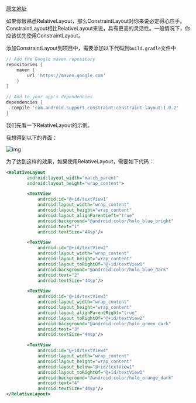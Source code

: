 [原文地址](https://android.jlelse.eu/how-to-use-constraintlayout-736a78e2971c)

如果你很熟悉RelativeLayout，那么ConstraintLayout对你来说必定得心应手。ConstraintLayout相比RelativeLayout来说，具有更高的灵活性。一般情况下，你应该优先使用ConstraintLayout。

添加ConstraintLayout到项目中，需要添加以下代码到`build.gradle`文件中

```groovy
// Add the Google maven repository
repositories {
    maven {
        url 'https://maven.google.com'
    }
}

// Add to your app's dependencies
dependencies {
  compile 'com.android.support.constraint:constraint-layout:1.0.2'
}
```

我们先看一下RelativeLayout的示例。

我想得到以下的界面：

![img](https://cdn-images-1.medium.com/max/800/0*eMXq1Qtcg5AwuTpl.png)

为了达到这样的效果，如果使用RelativeLayout，需要如下代码：

```xml
<RelativeLayout
        android:layout_width="match_parent"
        android:layout_height="wrap_content">

        <TextView
            android:id="@+id/textView1"
            android:layout_width="wrap_content"
            android:layout_height="wrap_content"
            android:layout_alignParentLeft="true"
            android:background="@android:color/holo_blue_bright"
            android:text="1"
            android:textSize="44sp"/>

        <TextView
            android:id="@+id/textView2"
            android:layout_width="wrap_content"
            android:layout_height="wrap_content"
            android:layout_toRightOf="@+id/textView1"
            android:background="@android:color/holo_blue_dark"
            android:text="2"
            android:textSize="44sp"/>

        <TextView
            android:id="@+id/textView3"
            android:layout_width="wrap_content"
            android:layout_height="wrap_content"
            android:layout_alignParentRight="true"
            android:layout_toRightOf="@+id/textView2"
            android:background="@android:color/holo_green_dark"
            android:text="3"
            android:textSize="44sp"/>

        <TextView
            android:id="@+id/textView4"
            android:layout_width="wrap_content"
            android:layout_height="wrap_content"
            android:layout_below="@+id/textView1"
            android:layout_toRightOf="@+id/textView1"
            android:background="@android:color/holo_orange_dark"
            android:text="4"
            android:textSize="44sp"/>
</RelativeLayout>
```

